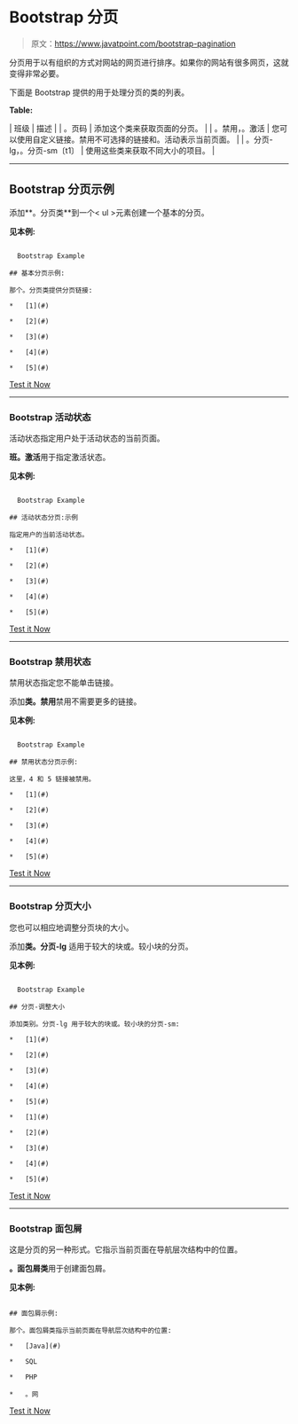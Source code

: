 # Bootstrap 分页

> 原文：<https://www.javatpoint.com/bootstrap-pagination>

分页用于以有组织的方式对网站的网页进行排序。如果你的网站有很多网页，这就变得非常必要。

下面是 Bootstrap 提供的用于处理分页的类的列表。

**Table:**

| 班级 | 描述 |
| 。页码 | 添加这个类来获取页面的分页。 |
| 。禁用，。激活 | 您可以使用自定义链接。禁用不可选择的链接和。活动表示当前页面。 |
| 。分页-lg，。分页-sm〔t1〕 | 使用这些类来获取不同大小的项目。 |

* * *

## Bootstrap 分页示例

添加**。分页类**到一个< ul >元素创建一个基本的分页。

**见本例:**

```

  Bootstrap Example

## 基本分页示例:

那个。分页类提供分页链接:

*   [1](#) 

*   [2](#) 

*   [3](#) 

*   [4](#) 

*   [5](#) 

```

[Test it Now](https://www.javatpoint.com/oprweb/test.jsp?filename=bootstrappagination1)

* * *

### Bootstrap 活动状态

活动状态指定用户处于活动状态的当前页面。

**班。激活**用于指定激活状态。

**见本例:**

```

  Bootstrap Example

## 活动状态分页:示例

指定用户的当前活动状态。

*   [1](#) 

*   [2](#) 

*   [3](#) 

*   [4](#) 

*   [5](#) 

```

[Test it Now](https://www.javatpoint.com/oprweb/test.jsp?filename=bootstrappagination2)

* * *

### Bootstrap 禁用状态

禁用状态指定您不能单击链接。

添加**类。禁用**禁用不需要更多的链接。

**见本例:**

```

  Bootstrap Example

## 禁用状态分页示例:

这里，4 和 5 链接被禁用。

*   [1](#) 

*   [2](#) 

*   [3](#) 

*   [4](#) 

*   [5](#) 

```

[Test it Now](https://www.javatpoint.com/oprweb/test.jsp?filename=bootstrappagination3)

* * *

### Bootstrap 分页大小

您也可以相应地调整分页块的大小。

添加**类。分页-lg** 适用于较大的块或。较小块的分页。

**见本例:**

```

  Bootstrap Example

## 分页-调整大小

添加类别。分页-lg 用于较大的块或。较小块的分页-sm:

*   [1](#) 

*   [2](#) 

*   [3](#) 

*   [4](#) 

*   [5](#) 

*   [1](#) 

*   [2](#) 

*   [3](#) 

*   [4](#) 

*   [5](#) 

```

[Test it Now](https://www.javatpoint.com/oprweb/test.jsp?filename=bootstrappagination4)

* * *

### Bootstrap 面包屑

这是分页的另一种形式。它指示当前页面在导航层次结构中的位置。

**。面包屑类**用于创建面包屑。

**见本例:**

```

## 面包屑示例:

那个。面包屑类指示当前页面在导航层次结构中的位置:

*   [Java](#) 

*   SQL

*   PHP

*   。网

```

[Test it Now](https://www.javatpoint.com/oprweb/test.jsp?filename=bootstrappagination5)